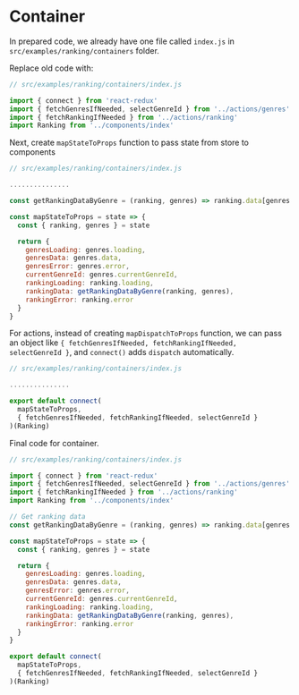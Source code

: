 # Container

In prepared code, we already have one file called `index.js` in `src/examples/ranking/containers` folder.

Replace old code with:

```javascript
// src/examples/ranking/containers/index.js

import { connect } from 'react-redux'
import { fetchGenresIfNeeded, selectGenreId } from '../actions/genres'
import { fetchRankingIfNeeded } from '../actions/ranking'
import Ranking from '../components/index'
```

Next, create `mapStateToProps` function to pass state from store to components


```javascript
// src/examples/ranking/containers/index.js

...............

const getRankingDataByGenre = (ranking, genres) => ranking.data[genres.currentGenreId] || {}

const mapStateToProps = state => {
  const { ranking, genres } = state

  return {
    genresLoading: genres.loading,
    genresData: genres.data,
    genresError: genres.error,
    currentGenreId: genres.currentGenreId,
    rankingLoading: ranking.loading,
    rankingData: getRankingDataByGenre(ranking, genres),
    rankingError: ranking.error
  }
}
```

For actions, instead of creating `mapDispatchToProps` function, we can pass an object like `{ fetchGenresIfNeeded, fetchRankingIfNeeded, selectGenreId }`, and `connect()` adds `dispatch` automatically.

```javascript
// src/examples/ranking/containers/index.js

...............

export default connect(
  mapStateToProps,
  { fetchGenresIfNeeded, fetchRankingIfNeeded, selectGenreId }
)(Ranking)
```

Final code for container.

```javascript
// src/examples/ranking/containers/index.js

import { connect } from 'react-redux'
import { fetchGenresIfNeeded, selectGenreId } from '../actions/genres'
import { fetchRankingIfNeeded } from '../actions/ranking'
import Ranking from '../components/index'

// Get ranking data
const getRankingDataByGenre = (ranking, genres) => ranking.data[genres.currentGenreId] || {}

const mapStateToProps = state => {
  const { ranking, genres } = state

  return {
    genresLoading: genres.loading,
    genresData: genres.data,
    genresError: genres.error,
    currentGenreId: genres.currentGenreId,
    rankingLoading: ranking.loading,
    rankingData: getRankingDataByGenre(ranking, genres),
    rankingError: ranking.error
  }
}

export default connect(
  mapStateToProps,
  { fetchGenresIfNeeded, fetchRankingIfNeeded, selectGenreId }
)(Ranking)
```


